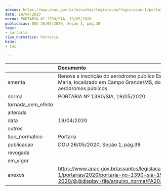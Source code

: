 ```yaml
---
anexos: https://www.anac.gov.br/assuntos/legislacao/legislacao-1/portarias/2020/portaria-no-1390-sia-19-05-2020/@@display-file/arquivo_norma/PA2020-1390.pdf
data: 19/04/2020
norma: PORTARIA Nº 1390/SIA, 19/05/2020
publicacao: DOU 26/05/2020, Seção 1, pág.38
tags:
- portaria
tipo_normatico: Portaria
hide: 
- toc 
 
---
```


|                    | Documento                                                                                                                                            |
|:-------------------|:-----------------------------------------------------------------------------------------------------------------------------------------------------|
| ementa             | Renova a inscrição do aeródromo público Estância Santa Maria, localizado em Campo Grande/MS, do cadastro de aeródromos públicos.                     |
| norma              | PORTARIA Nº 1390/SIA, 19/05/2020                                                                                                                     |
| tornada_sem_efeito |                                                                                                                                                      |
| alterada           |                                                                                                                                                      |
| data               | 19/04/2020                                                                                                                                           |
| outros             |                                                                                                                                                      |
| tipo_normatico     | Portaria                                                                                                                                             |
| publicacao         | DOU 26/05/2020, Seção 1, pág.38                                                                                                                      |
| revogada           |                                                                                                                                                      |
| em_vigor           |                                                                                                                                                      |
| anexos             | https://www.anac.gov.br/assuntos/legislacao/legislacao-1/portarias/2020/portaria-no-1390-sia-19-05-2020/@@display-file/arquivo_norma/PA2020-1390.pdf |
